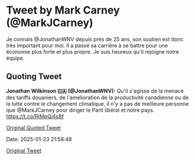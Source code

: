 # Tweet by Mark Carney (@MarkJCarney)

Je connais @JonathanWNV depuis près de 25 ans, son soutien est donc très important pour moi. Il a passé sa carrière à se battre pour une économie plus forte et plus propre. Je suis heureux qu'il rejoigne notre équipe.

## Quoting Tweet

**Jonathan Wilkinson 🇨🇦 (@JonathanWNV):** Qu'il s'agisse de la menace des tariffs douaniers, de l'amélioration de la productivité canadienne ou de la lutte contre le changement climatique, il n'y a pas de meilleure personne que @MarkJCarney pour diriger le Parti libéral et notre pays. https://t.co/RiMpQi4s8f

[Original Quoted Tweet](https://x.com/JonathanWNV/status/1882504408526971253)

Date: 2025-01-23 21:58:48

[Original Tweet](https://x.com/MarkJCarney/status/1882548566230745183)

